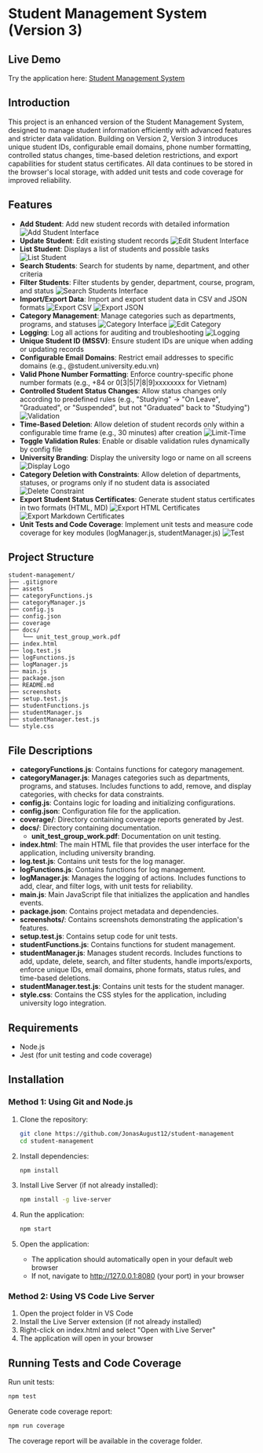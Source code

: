 # Student Management System (Version 3)

## Live Demo

Try the application here: [Student Management System](https://student-management-8nnhhly4g-minh-toans-projects.vercel.app/)

## Introduction

This project is an enhanced version of the Student Management System, designed to manage student information efficiently with advanced features and stricter data validation. Building on Version 2, Version 3 introduces unique student IDs, configurable email domains, phone number formatting, controlled status changes, time-based deletion restrictions, and export capabilities for student status certificates. All data continues to be stored in the browser's local storage, with added unit tests and code coverage for improved reliability.

## Features

- **Add Student**: Add new student records with detailed information
  ![Add Student Interface](./screenshots/add-student.jpg)
- **Update Student**: Edit existing student records
  ![Edit Student Interface](./screenshots/edit-student.jpg)
- **List Student**: Displays a list of students and possible tasks
  ![List Student](./screenshots/list-student.jpg)
- **Search Students**: Search for students by name, department, and other criteria
- **Filter Students**: Filter students by gender, department, course, program, and status
  ![Search Students Interface](./screenshots/search-student.jpg)
- **Import/Export Data**: Import and export student data in CSV and JSON formats
  ![Export CSV](./screenshots/export-csv.jpg)
  ![Export JSON](./screenshots/export-json.jpg)
- **Category Management**: Manage categories such as departments, programs, and statuses
  ![Category Interface](./screenshots/category.jpg)
  ![Edit Category](./screenshots/edit-category.jpg)
- **Logging**: Log all actions for auditing and troubleshooting
  ![Logging](./screenshots/log-manager.jpg)
- **Unique Student ID (MSSV)**: Ensure student IDs are unique when adding or updating records
- **Configurable Email Domains**: Restrict email addresses to specific domains (e.g., @student.university.edu.vn)
- **Valid Phone Number Formatting**: Enforce country-specific phone number formats (e.g., +84 or 0[3|5|7|8|9]xxxxxxxx for Vietnam)
- **Controlled Student Status Changes**: Allow status changes only according to predefined rules (e.g., "Studying" → "On Leave", "Graduated", or "Suspended", but not "Graduated" back to "Studying")
  ![Validation](./screenshots/validation-data.jpg)
- **Time-Based Deletion**: Allow deletion of student records only within a configurable time frame (e.g., 30 minutes) after creation
  ![Limit-Time](./screenshots/delete-time-limit.jpg)
- **Toggle Validation Rules**: Enable or disable validation rules dynamically by config file
- **University Branding**: Display the university logo or name on all screens
  ![Display Logo](./screenshots/display-logo.jpg)
- **Category Deletion with Constraints**: Allow deletion of departments, statuses, or programs only if no student data is associated
  ![Delete Constraint](./screenshots/delete-constraint.jpg)
- **Export Student Status Certificates**: Generate student status certificates in two formats (HTML, MD)
  ![Export HTML Certificates](./screenshots/html-format.jpg)
  ![Export Markdown Certificates](./screenshots/md-format.jpg)
- **Unit Tests and Code Coverage**: Implement unit tests and measure code coverage for key modules (logManager.js, studentManager.js)
  ![Test](./screenshots/unit-test-and-code-coverage.jpg)

## Project Structure

```
student-management/
├── .gitignore
├── assets
├── categoryFunctions.js
├── categoryManager.js
├── config.js
├── config.json
├── coverage
├── docs/
│   └── unit_test_group_work.pdf
├── index.html
├── log.test.js
├── logFunctions.js
├── logManager.js
├── main.js
├── package.json
├── README.md
├── screenshots
├── setup.test.js
├── studentFunctions.js
├── studentManager.js
├── studentManager.test.js
└── style.css
```

## File Descriptions

- **categoryFunctions.js**: Contains functions for category management.
- **categoryManager.js**: Manages categories such as departments, programs, and statuses. Includes functions to add, remove, and display categories, with checks for data constraints.
- **config.js**: Contains logic for loading and initializing configurations.
- **config.json**: Configuration file for the application.
- **coverage/**: Directory containing coverage reports generated by Jest.
- **docs/**: Directory containing documentation.
  - **unit_test_group_work.pdf**: Documentation on unit testing.
- **index.html**: The main HTML file that provides the user interface for the application, including university branding.
- **log.test.js**: Contains unit tests for the log manager.
- **logFunctions.js**: Contains functions for log management.
- **logManager.js**: Manages the logging of actions. Includes functions to add, clear, and filter logs, with unit tests for reliability.
- **main.js**: Main JavaScript file that initializes the application and handles events.
- **package.json**: Contains project metadata and dependencies.
- **screenshots/**: Contains screenshots demonstrating the application's features.
- **setup.test.js**: Contains setup code for unit tests.
- **studentFunctions.js**: Contains functions for student management.
- **studentManager.js**: Manages student records. Includes functions to add, update, delete, search, and filter students, handle imports/exports, enforce unique IDs, email domains, phone formats, status rules, and time-based deletions.
- **studentManager.test.js**: Contains unit tests for the student manager.
- **style.css**: Contains the CSS styles for the application, including university logo integration.

## Requirements

- Node.js
- Jest (for unit testing and code coverage)

## Installation

### Method 1: Using Git and Node.js

1. Clone the repository:

   ```bash
   git clone https://github.com/JonasAugust12/student-management
   cd student-management
   ```

2. Install dependencies:

   ```bash
   npm install
   ```

3. Install Live Server (if not already installed):

   ```bash
   npm install -g live-server
   ```

4. Run the application:

   ```bash
   npm start
   ```

5. Open the application:
   - The application should automatically open in your default web browser
   - If not, navigate to http://127.0.0.1:8080 (your port) in your browser

### Method 2: Using VS Code Live Server

1. Open the project folder in VS Code
2. Install the Live Server extension (if not already installed)
3. Right-click on index.html and select "Open with Live Server"
4. The application will open in your browser

## Running Tests and Code Coverage

Run unit tests:

```bash
npm test
```

Generate code coverage report:

```bash
npm run coverage
```

The coverage report will be available in the coverage folder.
